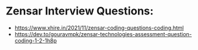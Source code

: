 # Zensar Interview Questions:
- https://www.xhire.in/2021/11/zensar-coding-questions-coding.html
- https://dev.to/gouravmpk/zensar-technologies-assessment-question-coding-1-2-1h8p
